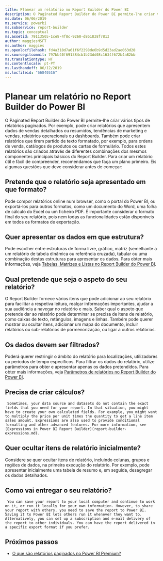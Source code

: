 ```yaml
---
title: Planear um relatório no Report Builder do Power BI
description: O Paginated Report Builder do Power BI permite-lhe criar vários tipos de relatórios paginados. Para criar um relatório útil e fácil de compreender, recomendamos que faça um plano primeiro.
ms.date: 06/06/2019
ms.service: powerbi
ms.subservice: report-builder
ms.topic: conceptual
ms.assetid: 79113505-1ce8-4f8c-9260-d861838f7813
author: maggiesMSFT
ms.author: maggies
ms.openlocfilehash: fd4a318d7a61f6f2298de6b9d5d23ad2ae063d28
ms.sourcegitcommit: 797bb40f691384cb1b23dd08c1634f672b4a82bb
ms.translationtype: HT
ms.contentlocale: pt-PT
ms.lasthandoff: 06/12/2019
ms.locfileid: "66840516"
---
```

# <a name="planning-a-report-in-power-bi-report-builder"></a>Planear um relatório no Report Builder do Power BI
  O Paginated Report Builder do Power BI permite-lhe criar vários tipos de relatórios paginados. Por exemplo, pode criar relatórios que apresentem dados de vendas detalhados ou resumidos, tendências de marketing e vendas, relatórios operacionais ou dashboards. Também pode criar relatórios que tirem partido de texto formatado, por exemplo, para ordens de venda, catálogos de produtos ou cartas de formulário. Todos estes relatórios são criados através de diferentes combinações dos mesmos componentes principais básicos do Report Builder. Para criar um relatório útil e fácil de compreender, recomendamos que faça um plano primeiro. Eis algumas questões que deve considerar antes de começar:  
  
## <a name="in-what-format-do-you-want-the-report-to-appear"></a>Pretende que o relatório seja apresentado em que formato?
  
Pode compor relatórios online num browser, como o portal do Power BI, ou exportá-los para outros formatos, como um documento do Word, uma folha de cálculo do Excel ou um ficheiro PDF. É importante considerar o formato final do seu relatório, pois nem todas as funcionalidades estão disponíveis em todos os formatos de exportação. 
  
## <a name="in-what-structure-do-you-want-to-present-the-data"></a>Quer apresentar os dados em que estrutura?
  
Pode escolher entre estruturas de forma livre, gráfico, matriz (semelhante a um relatório de tabela dinâmica ou referência cruzada), tabular ou uma combinação destas estruturas para apresentar os dados. Para obter mais informações, veja [Tabelas, Matrizes e Listas no Report Builder do Power BI](report-builder-tables-matrices-lists.md).  
  
## <a name="how-do-you-want-your-report-to-look"></a>Qual pretende que seja o aspeto do seu relatório?
  
O Report Builder fornece vários itens que pode adicionar ao seu relatório para facilitar a respetiva leitura, realçar informações importantes, ajudar a sua audiência a navegar no relatório e mais. Saber qual o aspeto que pretende dar ao relatório pode determinar se precisa de itens de relatório, como caixas de texto, retângulos, imagens e linhas. Também pode querer mostrar ou ocultar itens, adicionar um mapa do documento, incluir relatórios ou sub-relatórios de pormenorização, ou ligar a outros relatórios.   
  
## <a name="should-the-data-be-filtered"></a>Os dados devem ser filtrados?
  
Poderá querer restringir o âmbito do relatório para localizações, utilizadores ou períodos de tempo específicos. Para filtrar os dados do relatório, utilize parâmetros para obter e apresentar apenas os dados pretendidos. Para obter mais informações, veja [Parâmetros de relatórios no Report Builder do Power BI](paginated-reports-parameters.md).  
  
## <a name="do-you-need-to-create-calculations"></a>Precisa de criar cálculos? 
  
     Sometimes, your data source and datasets do not contain the exact fields that you need for your report. In that situation, you might have to create your own calculated fields. For example, you might want to multiply the price per unit times the quantity to get a line item sales amount. Expressions are also used to provide conditional formatting and other advanced features. For more information, see [Expressions in Power BI Report Builder](report-builder-expressions.md).  
  
## <a name="do-you-want-to-hide-report-items-initially"></a>Quer ocultar itens de relatório inicialmente?
  
Considere se quer ocultar itens de relatório, incluindo colunas, grupos e regiões de dados, na primeira execução do relatório. Por exemplo, pode apresentar inicialmente uma tabela de resumo e, em seguida, desagregar os dados detalhados. 
  
## <a name="how-are-you-going-to-deliver-your-report"></a>Como vai entregar o seu relatório?  
  
     You can save your report to your local computer and continue to work on it, or run it locally for your own information. However, to share your report with others, you need to save the report to Power BI. Saving it to Power BI lets others run it whenever they want to. Alternatively, you can set up a subscription and e-mail delivery of the report to other individuals. You can have the report delivered in a specific export format if you prefer. 
  
## <a name="next-steps"></a>Próximos passos

- [O que são relatórios paginados no Power BI Premium?](paginated-reports-report-builder-power-bi.md)
